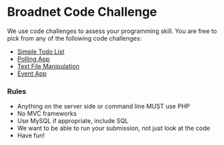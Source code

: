 # Broadnet Code Challenge
We use code challenges to assess your programming skill. You are free to pick from any of the following code challenges:

* [Simple Todo List](https://github.com/BroadnetEngineering/TodoList "Simple Todo List")
* [Polling App](https://github.com/BroadnetEngineering/PollingApp "Polling App")
* [Text File Manipulation](https://github.com/BroadnetEngineering/TextFiles "Text File Manipulation")
* [Event App](https://github.com/BroadnetEngineering/EventApp "Event App")

### Rules
* Anything on the server side or command line MUST use PHP
* No MVC frameworks
* Use MySQL if appropriate, include SQL
* We want to be able to run your submission, not just look at the code
* Have fun!
